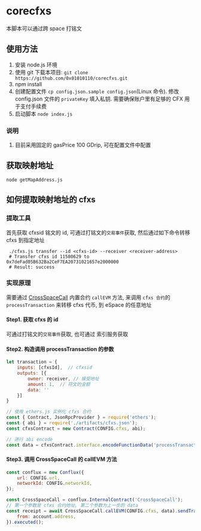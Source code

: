 # corecfxs

本脚本可以通过跨 space 打铭文

## 使用方法

1. 安装 node.js 环境
2. 使用 git 下载本项目: `git clone https://github.com/0x01010110/corecfxs.git`
3. npm install
4. 创建配置文件 `cp config.json.sample config.json`(Linux 命令). 修改 config.json 文件的 `privateKey` 填入私钥. 需要确保账户里有足够的 CFX 用于支付手续费 
5. 启动脚本  `node index.js`

### 说明

1. 目前采用固定的 gasPrice 100 GDrip, 可在配置文件中配置

## 获取映射地址

```shell
node getMapAddress.js
```

## 如何提取映射地址的 cfxs

### 提取工具

首先获取 cfxsid 铭文的 id, 可通过打铭文的`交易事件`获取, 然后通过如下命令转移 cfxs 到指定地址

```shell
 ./cfxs.js transfer --id <cfxs-id> --receiver <receiver-address>
 # Transfer cfxs id 11580629 to 0x7deFad05B632Ba2CeF7EA20731021657e2000000
 # Result: success
```

### 实现原理

需要通过 [CrossSpaceCall](https://doc.confluxnetwork.org/docs/espace/build/cross-space-bridge) 内置合约 `callEVM` 方法, 来调用 `cfxs 合约`的 `processTransaction` 来转移 cfxs 代币, 到 eSpace 的任意地址

#### Step1. 获取 cfxs 的 id

可通过打铭文的`交易事件`获取, 也可通过 索引服务获取

#### Step2. 构造调用 processTransaction 的参数

```js
let transaction = {
    inputs: [cfxsId],  // cfxsid
    outputs: [{
        owner: receiver, // 接受地址
        amount: 1,  // 符文的金额
        data: ''
    }]
}

// 使用 ethers.js 实例化 cfxs 合约
const { Contract, JsonRpcProvider } = require('ethers');
const { abi } = require('./artifacts/cfxs.json');
const cfxsContract = new Contract(CONFIG.cfxs, abi);

// 进行 abi encode
const data = cfxsContract.interface.encodeFunctionData('processTransaction', [transaction]);
```

#### Step3. 调用 CrossSpaceCall 的 callEVM 方法

```js
const conflux = new Conflux({
    url: CONFIG.url,
    networkId: CONFIG.networkId,
});

const CrossSpaceCall = conflux.InternalContract('CrossSpaceCall');
// 第一个参数是 cfxs 合约地址, 第二个参数为上一步的 data
const receipt = await CrossSpaceCall.callEVM(CONFIG.cfxs, data).sendTransaction({
    from: account.address,
}).executed();
```